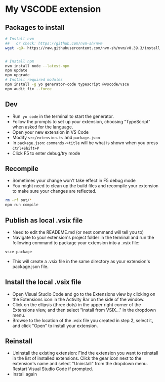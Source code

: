 # My VSCODE extension


## Packages to install

```bash
# Install nvm
##   or check: https://github.com/nvm-sh/nvm
wget -qO- https://raw.githubusercontent.com/nvm-sh/nvm/v0.39.3/install.sh | bash


# Install npm
nvm install node --latest-npm
npm update
npm upgrade
# Install required modules
npm install -g yo generator-code typescript @vscode/vsce
npm audit fix --force
```



## Dev

- Run` yo code` in the terminal to start the generator.
- Follow the prompts to set up your extension, choosing "TypeScript" when asked for the language.
- Open your new extension in VS Code
- Modify `src/extension.ts` and `package.json`
- In `package.json`: `commands->title` will be what is shown when you press `Ctrl+Shift+P`
- Click F5 to enter debug/try mode


## Recompile

- Sometimes your change won't take effect in F5 debug mode
- You might need to clean up the build files and recompile your extension to make sure your changes are reflected.

```bash
rm -rf out/*
npm run compile
```

## Publish as local .vsix file

- Need to edit the READEME.md (or next command will tell you to)
- Navigate to your extension's project folder in the terminal and run the following command to package your extension into a .vsix file:

```bash
vsce package
```

- This will create a .vsix file in the same directory as your extension's package.json file.

## Install the local .vsix file

- Open Visual Studio Code and go to the Extensions view by clicking on the Extensions icon in the Activity Bar on the side of the window.
- Click on the ellipsis (three dots) in the upper right corner of the Extensions view, and then select "Install from VSIX..." in the dropdown menu.
- Browse to the location of the .vsix file you created in step 2, select it, and click "Open" to install your extension.

## Reinstall

- Uninstall the existing extension: Find the extension you want to reinstall in the list of installed extensions. Click the gear icon next to the extension's name and select "Uninstall" from the dropdown menu. Restart Visual Studio Code if prompted.
- Install again